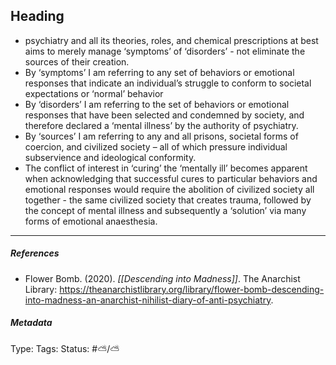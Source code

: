 ## Heading  # 

- psychiatry and all its theories, roles, and chemical prescriptions at best aims to merely manage ‘symptoms’ of ‘disorders’ - not eliminate the sources of their creation.
- By ‘symptoms’ I am referring to any set of behaviors or emotional responses that indicate an individual’s struggle to conform to societal expectations or ‘normal’ behavior
- By ‘disorders’ I am referring to the set of behaviors or emotional responses that have been selected and condemned by society, and therefore declared a ‘mental illness’ by the authority of psychiatry.
- By ‘sources’ I am referring to any and all prisons, societal forms of coercion, and civilized society – all of which pressure individual subservience and ideological conformity.
- The conflict of interest in ‘curing’ the ‘mentally ill’ becomes apparent when acknowledging that successful cures to particular behaviors and emotional responses would require the abolition of civilized society all together - the same civilized society that creates trauma, followed by the concept of mental illness and subsequently a ‘solution’ via many forms of emotional anaesthesia.

___

##### References

- Flower Bomb. (2020). _[[Descending into Madness]]_. The Anarchist Library: https://theanarchistlibrary.org/library/flower-bomb-descending-into-madness-an-anarchist-nihilist-diary-of-anti-psychiatry.

##### Metadata

Type: 
Tags:
Status: #⛅️/⛅️